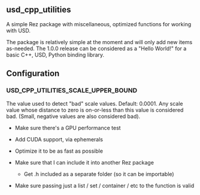 ## usd_cpp_utilities

A simple Rez package with miscellaneous, optimized functions for working
with USD.

The package is relatively simple at the moment and will only add new
items as-needed. The 1.0.0 release can be considered as a "Hello World!"
for a basic C++, USD, Python binding library.

## Configuration
### USD_CPP_UTILITIES_SCALE_UPPER_BOUND
The value used to detect "bad" scale values. Default: 0.0001.  Any scale
value whose distance to zero is on-or-less than this value is considered
bad. (Small, negative values are also considered bad).


- Make sure there's a GPU performance test
- Add CUDA support, via ephemerals
- Optimize it to be as fast as possible

- Make sure that I can include it into another Rez package
    - Get .h included as a separate folder (so it can be importable)

- Make sure passing just a list / set / container / etc to the function is valid
